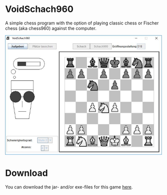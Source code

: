 VoidSchach960
=============

A simple chess program with the option of playing classic chess or Fischer chess (aka chess960) against the computer.

![chess game in progress](about/gameview960.jpg "game view")

# Download

You can download the jar- and/or exe-files for this game [here](http://simonvoid.ownit.nu/VoidSchach960/).
